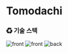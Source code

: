 # Tomodachi

### ♻ 기술 스택

![front](https://img.shields.io/badge/TypeScript-grey?style=flat-square&logo=typescript)
![front](https://img.shields.io/badge/React-grey?style=flat-square&logo=react)
![back](https://img.shields.io/badge/Express-yellow?style=flat-square&logo=express)
